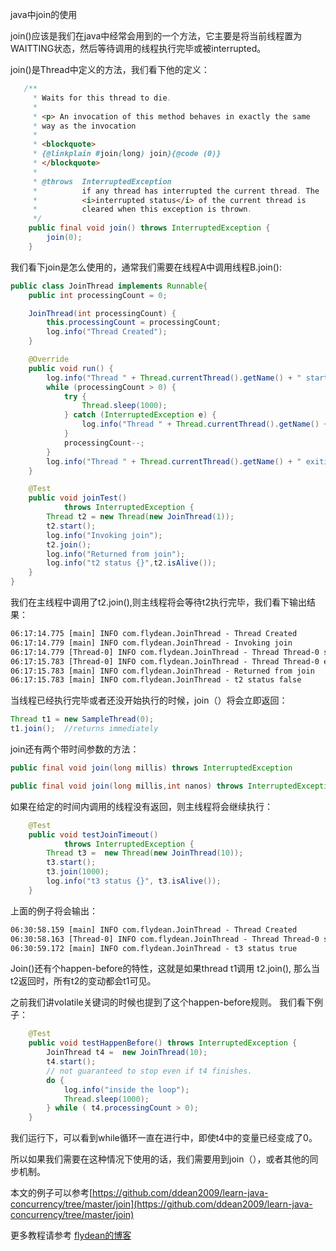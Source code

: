 java中join的使用

join()应该是我们在java中经常会用到的一个方法，它主要是将当前线程置为WAITTING状态，然后等待调用的线程执行完毕或被interrupted。

join()是Thread中定义的方法，我们看下他的定义：

~~~java
   /**
     * Waits for this thread to die.
     *
     * <p> An invocation of this method behaves in exactly the same
     * way as the invocation
     *
     * <blockquote>
     * {@linkplain #join(long) join}{@code (0)}
     * </blockquote>
     *
     * @throws  InterruptedException
     *          if any thread has interrupted the current thread. The
     *          <i>interrupted status</i> of the current thread is
     *          cleared when this exception is thrown.
     */
    public final void join() throws InterruptedException {
        join(0);
    }

~~~

我们看下join是怎么使用的，通常我们需要在线程A中调用线程B.join():

~~~java
public class JoinThread implements Runnable{
    public int processingCount = 0;

    JoinThread(int processingCount) {
        this.processingCount = processingCount;
        log.info("Thread Created");
    }

    @Override
    public void run() {
        log.info("Thread " + Thread.currentThread().getName() + " started");
        while (processingCount > 0) {
            try {
                Thread.sleep(1000);
            } catch (InterruptedException e) {
                log.info("Thread " + Thread.currentThread().getName() + " interrupted");
            }
            processingCount--;
        }
        log.info("Thread " + Thread.currentThread().getName() + " exiting");
    }

    @Test
    public void joinTest()
            throws InterruptedException {
        Thread t2 = new Thread(new JoinThread(1));
        t2.start();
        log.info("Invoking join");
        t2.join();
        log.info("Returned from join");
        log.info("t2 status {}",t2.isAlive());
    }
}
~~~

我们在主线程中调用了t2.join(),则主线程将会等待t2执行完毕，我们看下输出结果：

~~~txt
06:17:14.775 [main] INFO com.flydean.JoinThread - Thread Created
06:17:14.779 [main] INFO com.flydean.JoinThread - Invoking join
06:17:14.779 [Thread-0] INFO com.flydean.JoinThread - Thread Thread-0 started
06:17:15.783 [Thread-0] INFO com.flydean.JoinThread - Thread Thread-0 exiting
06:17:15.783 [main] INFO com.flydean.JoinThread - Returned from join
06:17:15.783 [main] INFO com.flydean.JoinThread - t2 status false
~~~

当线程已经执行完毕或者还没开始执行的时候，join（）将会立即返回：

~~~java
Thread t1 = new SampleThread(0);
t1.join();  //returns immediately
~~~

join还有两个带时间参数的方法：

~~~java
public final void join(long millis) throws InterruptedException
~~~

~~~java
public final void join(long millis,int nanos) throws InterruptedException
~~~

如果在给定的时间内调用的线程没有返回，则主线程将会继续执行：

~~~java
    @Test
    public void testJoinTimeout()
            throws InterruptedException {
        Thread t3 =  new Thread(new JoinThread(10));
        t3.start();
        t3.join(1000);
        log.info("t3 status {}", t3.isAlive());
    }
~~~

上面的例子将会输出：

~~~txt
06:30:58.159 [main] INFO com.flydean.JoinThread - Thread Created
06:30:58.163 [Thread-0] INFO com.flydean.JoinThread - Thread Thread-0 started
06:30:59.172 [main] INFO com.flydean.JoinThread - t3 status true
~~~

Join()还有个happen-before的特性，这就是如果thread t1调用 t2.join(), 那么当t2返回时，所有t2的变动都会t1可见。

之前我们讲volatile关键词的时候也提到了这个happen-before规则。  我们看下例子：

~~~java
    @Test
    public void testHappenBefore() throws InterruptedException {
        JoinThread t4 =  new JoinThread(10);
        t4.start();
        // not guaranteed to stop even if t4 finishes.
        do {
            log.info("inside the loop");
            Thread.sleep(1000);
        } while ( t4.processingCount > 0);
    }
~~~

我们运行下，可以看到while循环一直在进行中，即使t4中的变量已经变成了0。

所以如果我们需要在这种情况下使用的话，我们需要用到join（），或者其他的同步机制。

本文的例子可以参考[https://github.com/ddean2009/learn-java-concurrency/tree/master/join](https://github.com/ddean2009/learn-java-concurrency/tree/master/join)

更多教程请参考 [flydean的博客](www.flydean.com)


